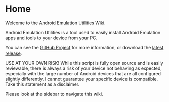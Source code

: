 # Home

Welcome to the Android Emulation Utilities Wiki.

Android Emulation Utilities is a tool used to easily install Android Emulation apps and tools to your device from your PC.

You can see the [GitHub Project](https://github.com/WingofaGriffin/Android-Emulation-Utilities/) for more information, or download the [latest release](https://github.com/WingofaGriffin/Android-Emulation-Utilities/releases/latest).

USE AT YOUR OWN RISK! While this script is fully open source and is easily reviewable, there is always a risk of your device not behaving as expected, especially with the large number of Android devices that are all configured slightly differently. I cannot guarantee your specific device is compatible. Take this statement as a disclaimer.

Please look at the sidebar to navigate this wiki.